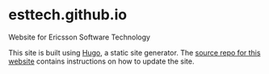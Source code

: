 # esttech.github.io

Website for Ericsson Software Technology

This site is built using [Hugo](https://gohugo.io), a static site
generator. The [source repo for this
website](https://github.com/esttech/website-source) contains
instructions on how to update the site.
